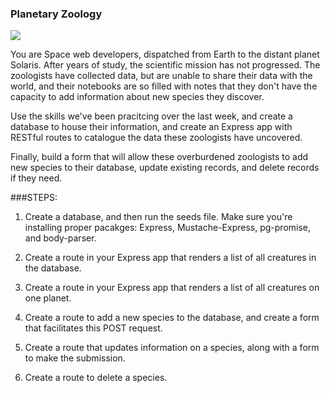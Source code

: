 ### Planetary Zoology 

![](https://media.giphy.com/media/TR5UrrKmEXyU0/giphy.gif)

You are Space web developers, dispatched from Earth to the distant planet Solaris. After years of study, the scientific mission has not progressed.
The zoologists have collected data, but are unable to share their data with the world, and their notebooks are so filled with notes that they don't
have the capacity to add information about new species they discover. 

Use the skills we've been pracitcing over the last week, and create a database to house their information, and create an Express app with RESTful routes to catalogue the data these zoologists have uncovered. 

Finally, build a form that will allow these overburdened zoologists to add new species to their database, update existing records, and delete records if they need.

###STEPS: 
1. Create a database, and then run the seeds file.  Make sure you're installing proper pacakges: Express, Mustache-Express, pg-promise, and body-parser.

2. Create a route in your Express app that renders a list of all creatures in the database.

3. Create a route in your Express app that renders a list of all creatures on one planet.

4. Create a route to add a new species to the database, and create a form that facilitates this POST request. 

5. Create a route that updates information on a species, along with a form to make the submission. 

6. Create a route to delete a species.
